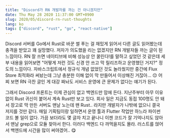 ```yaml
---
title: "Discord가 RN 개발자를 까는 건 아니겠지만"
date: Thu May 28 2020 11:37:00 GMT+0900
slug: 2020/05/discord-rn-rust-thoughts
lang: ko
tags: ["discord", "rust", "go", "react-native"]
---
```


Discord 서버를 Go에서 Rust로 바꾼 썰 푸는 걸 재밌게 읽어서 다른 글도 읽어봤는데 충격을 받았고 꽤 실망했다. 저자가 의도했을 리는 없겠지만 RN 개발자들 까는 글이 된 느낌이다. RN 잘 쓰면 네이티브에 비해 성능상 안 꿀린다!를 말하고 싶었던 것 같은데 세부 내용을 읽어보면 "어떻게 저런 것도 신경 안 쓰고 막 릴리즈하고 운영했던 거지?" 정도의 느낌이다. 자바스크립트에서 정규식 개념 없었던 것도 놀라웠지만 중간에 Flux Store 최적화라 써놨는데 그냥 충분한 이해 없이 막 만들어서 이상해진 거잖아... 😔 어찌 보면 RN 극찬 글인 게 대강 짜놔도 서비스 운영에 큰 문제가 없다는 얘기가 된다.

그래서 Discord 프론트는 이제 관심이 없고 백엔드만 맘에 든다. 지난주부터 아무 이유 없이 Rust 귀신이 붙어서 계속 Rust만 보고 있다. 회사 일은 지금도 동접 100명도 안 돼서 장고로 막 만든 서버도 맨날 노는데 왠 Rust.. 라지만 개발자가 나밖에 없으니 결국 저지를 것만 같다. 매일 기획팀이랑 일하면서 운영 툴과 Flutter 작업만 하느라 파이썬 코드 볼 일이 없다. 가끔 보더라도 몇 글자 치고 끝나니 이젠 코드가 잘 기억나지도 않아서 맨날 grep으로 모듈 찾아서 한다. 이러다 백엔드 다 까먹을지도 몰라. 러스트를 얹어서 백엔드에 시간을 많이 써야겠어.. 😋
